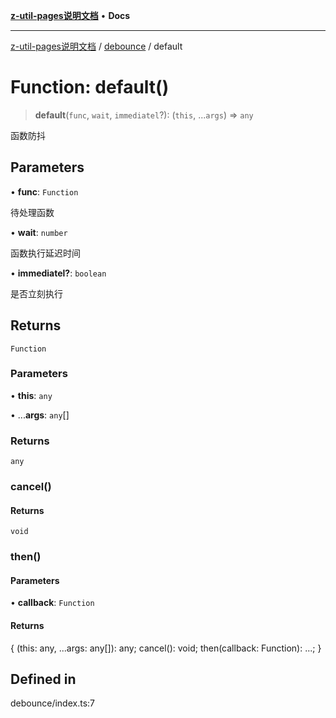 [**z-util-pages说明文档**](../../README.md) • **Docs**

***

[z-util-pages说明文档](../../modules.md) / [debounce](../README.md) / default

# Function: default()

> **default**(`func`, `wait`, `immediatel`?): (`this`, ...`args`) => `any`

函数防抖

## Parameters

• **func**: `Function`

待处理函数

• **wait**: `number`

函数执行延迟时间

• **immediatel?**: `boolean`

是否立刻执行

## Returns

`Function`

### Parameters

• **this**: `any`

• ...**args**: `any`[]

### Returns

`any`

### cancel()

#### Returns

`void`

### then()

#### Parameters

• **callback**: `Function`

#### Returns

\{ (this: any, ...args: any\[\]): any; cancel(): void; then(callback: Function): ...; \}

## Defined in

debounce/index.ts:7
